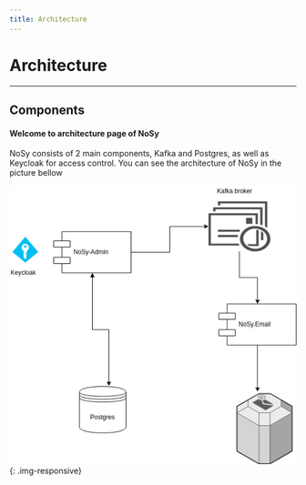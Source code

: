 ```yaml
---
title: Architecture
---
```


# Architecture
---

## **Components**

#### **Welcome to architecture page of NoSy**

NoSy consists of 2 main components, Kafka and Postgres, as well as Keycloak for access control. You can see the architecture of NoSy in the picture bellow

![Architecture](/assets/images/architecture.png "Architecture"){: .img-responsive}